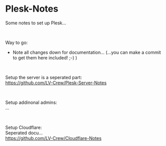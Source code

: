 # Plesk-Notes
Some notes to set up Plesk...  

<br>

Way to go:  
- Note all changes down for documentation... (...you can make a commit to get them here included! ;-) )  

<br>

Setup the server is a seperated part:  
https://github.com/LV-Crew/Plesk-Server-Notes  

<br>

Setup addinonal admins:  
...  

<br>

Setup Cloudflare:  
Seperated docu...  
https://github.com/LV-Crew/Cloudflare-Notes  
